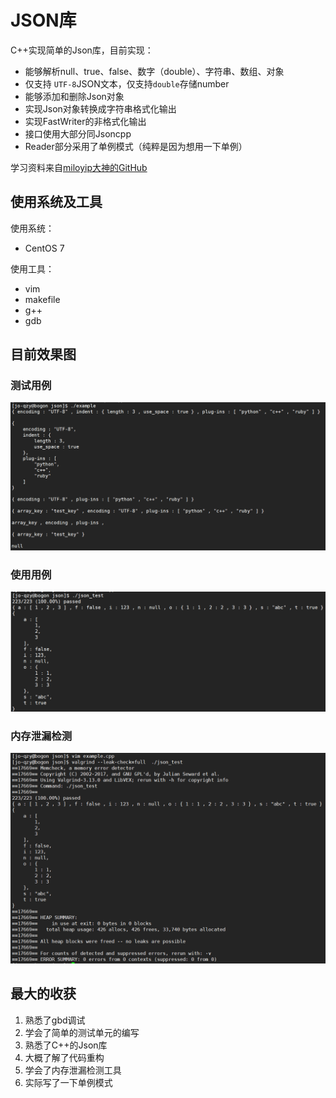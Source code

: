 # JSON库

C++实现简单的Json库，目前实现：

- 能够解析null、true、false、数字（double）、字符串、数组、对象
- 仅支持 `UTF-8`JSON文本，仅支持`double`存储number
- 能够添加和删除Json对象
- 实现Json对象转换成字符串格式化输出
- 实现FastWriter的非格式化输出
- 接口使用大部分同Jsoncpp
- Reader部分采用了单例模式（纯粹是因为想用一下单例）

学习资料来自[miloyip大神的GitHub][link]

[link]: https://github.com/miloyip/json-tutorial/	"点击此处跳转学习资料"

## 使用系统及工具

使用系统：

- CentOS 7

使用工具：

- vim
- makefile
- g++
- gdb

## 目前效果图

### 测试用例

![](./picture/rendering1.png)

### 使用用例

![](./picture/rendering2.png)

### 内存泄漏检测

![](./picture/rendering3.png)

## 最大的收获

1. 熟悉了gbd调试
2. 学会了简单的测试单元的编写
3. 熟悉了C++的Json库
4. 大概了解了代码重构
5. 学会了内存泄漏检测工具
6. 实际写了一下单例模式
